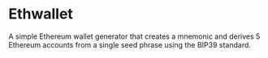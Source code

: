 # Ethwallet
A simple Ethereum wallet generator that creates a mnemonic and derives 5 Ethereum accounts from a single seed phrase using the BIP39 standard.
